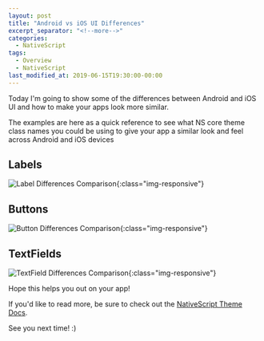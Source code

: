 ```yaml
---
layout: post
title: "Android vs iOS UI Differences"
excerpt_separator: "<!--more-->"
categories:
  - NativeScript
tags:
  - Overview 
  - NativeScript 
last_modified_at: 2019-06-15T19:30:00-00:00
---
```


Today I'm going to show some of the differences between Android and iOS UI and how to make your apps look more similar.
<!--more-->

The examples are here as a quick reference to see what NS core theme class names you could be using to give your app a similar look and feel across Android and iOS devices


## Labels

![Label Differences Comparison]({{site.url}}/assets/images/label-differences-with-classes.png){:class="img-responsive"}



## Buttons

![Button Differences Comparison]({{site.url}}/assets/images/button-differences-with-classes.png){:class="img-responsive"}


## TextFields

![TextField Differences Comparison]({{site.url}}/assets/images/textfield-differences-with-classes.png){:class="img-responsive"}



Hope this helps you out on your app!

If you'd like to read more, be sure to check out the [NativeScript Theme Docs](https://docs.nativescript.org/ui/theme "NativeScript Theme Docs").


See you next time! :)
